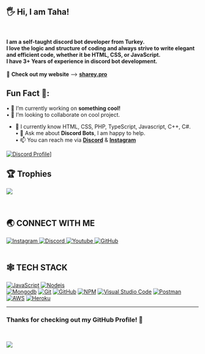 ## 🖐 Hi, I am Taha!

<br />

**I am a self-taught discord bot developer from Turkey.**
<br/>**I love the logic and structure of coding and always strive to write elegant and efficient code, whether it be HTML, CSS, or JavaScript.**
<br />**I have 3+ Years of experience in discord bot development.**
<br/><br/>👀 **Check out my website** --> <a href="#cooming-soon"><b>sharey.pro</b></a>
<!-- <img src="https://github-readme-stats.vercel.app/api/?username=tahawrld&show_icons=true" alt="git stats"> -->


## Fun Fact 🎈:

<!-- <img align="left" height="150" src="https://raw.githubusercontent.com/hicodersofficial/images/main/giphy%20(2).gif" style="margin-right: 2rem;"> -->

• 🔭 I’m currently working on <b>something cool!</b> <br/>
• 👯 I’m looking to collaborate on cool project.<br/>
- 🌱 I currently know HTML, CSS, PHP, TypeScript, Javascript, C++, C#.<br/>
• 💬 Ask me about <b>Discord Bots</b>, I am happy to help.<br/>
• 📫 You can reach me via <a href="https://discord.com/users/194713725029187585"><b>Discord</b></a> & <a href="https://www.instagram.com/tahacgil"><b>Instagram</b></a><br/>
</span>

<!-- ![Profile views](https://gpvc.arturio.dev/tahawrld) -->

[![Discord Profile](https://lanyard.cnrad.dev/api/194713725029187585)](https://discord.com/users/194713725029187585)]

## 🏆 Trophies
[![](https://github-profile-trophy.vercel.app/?username=shwrey&theme=juicyfresh&rank=S,SS,SSS,A,AA,AAA,SECRET,B,BB,BBB,C,CC,CCC)][repo]

<!-- <a href="http://www.github.com/tahawrld"><img src="https://activity-graph.herokuapp.com/graph?username=tahawrld&bg_color=1c1917&color=ffffff&line=0891b2&point=ffffff&area_color=1c1917&area=true&hide_border=true&custom_title=GitHub%20Commits%20Graph" alt="GitHub Commits Graph" /></a> -->

<br />

## 🌏 **CONNECT WITH ME**

<a href="https://www.instagram.com/tahacgil"> 
    <img src="https://img.shields.io/badge/Instagram-E4405F?style=for-the-badge&logo=instagram&logoColor=white" title="Instagram"  alt="Instagram"/>
</a>
<a href="https://discord.com/users/194713725029187585"> 
    <img src="https://img.shields.io/badge/Discord-7289DA?style=for-the-badge&logo=discord&logoColor=white" title="Discord"  alt="Discord"/>
</a>
<a href="https://www.youtube.com/@tahawrld"> 
    <img src="https://img.shields.io/badge/YouTube-FF0000?style=for-the-badge&logo=youtube&logoColor=white" title="Youtube"  alt="Youtube"/>
</a>
<!-- <a href="mailto:eren@baygun.net"> 
    <img src="https://img.shields.io/badge/Gmail-D14836?style=for-the-badge&logo=gmail&logoColor=white" title="Gmail"  alt="Gmail"/>
</a> -->
<a href="https://www.github.com/shwrey"> 
    <img src="https://img.shields.io/badge/GitHub-100000?style=for-the-badge&logo=github&logoColor=white" title="GitHub"  alt="GitHub"/>
</a>
<!-- <a href="https://twitter.com/tahavac"> 
    <img src="https://img.shields.io/badge/Twitter-1DA1F2?style=for-the-badge&logo=twitter&logoColor=white" title="Twitter"  alt="Twitter"/>
</a>
<!-- <a href="https://www.facebook.com/hicoders"> 
    <img src="https://img.shields.io/badge/Facebook-%231877F2.svg?style=for-the-badge&logo=Facebook&logoColor=white" title="Facebook"  alt="Facebook"/>
</a> -->
<!-- <a  href="https://www.linkedin.com/company/hi-coders/">
    <img src="https://img.shields.io/badge/LinkedIn-0077B5?style=for-the-badge&logo=linkedin&logoColor=white" title="LinkedIn"  alt="LinkedIn"/>
</a> -->
<!-- <a href="https://codepen.io/hicoders"> 
    <img src="https://img.shields.io/badge/Codepen-000000?style=for-the-badge&logo=codepen&logoColor=white" title="Codepen"  alt="Codepen"/>
</a> -->
<br />


<br />

## 🕸️ **TECH STACK**

[![JavaScript](https://img.shields.io/badge/JavaScript-F7DF1E?style=for-the-badge&logo=javascript&logoColor=black "JavaScript")][repo]
[![](https://img.shields.io/badge/Node.js-43853D?style=for-the-badge&logo=node.js&logoColor=white "Nodejs")][repo]
<br />
[![Mongodb](https://img.shields.io/badge/MongoDB-4EA94B?style=for-the-badge&logo=mongodb&logoColor=white "Mongodb")][repo]
[![Git](https://img.shields.io/badge/git-%23F05033.svg?style=for-the-badge&logo=git&logoColor=white "Git")][repo]
[![GitHub](https://img.shields.io/badge/github-%23121011.svg?style=for-the-badge&logo=github&logoColor=white "GitHub")][repo]
[![NPM](https://img.shields.io/badge/NPM-%23000000.svg?style=for-the-badge&logo=npm&logoColor=white "Npm")][repo]
[![Visual Studio Code](https://img.shields.io/badge/VS%20Code-0078d7.svg?style=for-the-badge&logo=visual-studio-code&logoColor=white "Visual Studio Code")][repo]
[![Postman](https://img.shields.io/badge/Postman-FF6C37?style=for-the-badge&logo=postman&logoColor=white "Postman")][repo]
<br />
[![AWS](https://img.shields.io/badge/Amazon-_AWS-FF9900?style=for-the-badge&logo=amazon-aws&logoColor=white "AWS")][repo]
[![Heroku](https://img.shields.io/badge/heroku-%23430098.svg?style=for-the-badge&logo=heroku&logoColor=white "Heroku")][repo]

<!-- [![HTML](https://img.shields.io/badge/HTML5-E34F26?style=for-the-badge&logo=html5&logoColor=white "HTML")][repo] -->
<!-- [![CSS3](https://img.shields.io/badge/CSS3-1572B6?style=for-the-badge&logo=css3&logoColor=white "CSS")][repo] -->
<!-- [![React](https://img.shields.io/badge/React-20232A?style=for-the-badge&logo=react&logoColor=61DAFB "React")][repo] -->
<!-- [![Typescript](https://img.shields.io/badge/TypeScript-007ACC?style=for-the-badge&logo=typescript&logoColor=white "Typescript")][repo] -->
<!-- [![Next JS](https://img.shields.io/badge/Next-black?style=for-the-badge&logo=next.js&logoColor=white "Next.js")][repo] -->
<!-- [![Bootstrap](https://img.shields.io/badge/Bootstrap-563D7C?style=for-the-badge&logo=bootstrap&logoColor=white "Bootstrap")][repo] -->
<!-- [![Sass](https://img.shields.io/badge/Sass-CC6699?style=for-the-badge&logo=sass&logoColor=white "SASS")][repo] -->
<!-- [![PHP](https://img.shields.io/badge/PHP-777BB4?style=for-the-badge&logo=php&logoColor=white "PHP")][repo] -->
<!-- [![JQuery](https://img.shields.io/badge/jQuery-0769AD?style=for-the-badge&logo=jquery&logoColor=white "JQuery")][repo] -->
<!-- [![Material UI](https://img.shields.io/badge/Material--UI-%230081CB.svg?style=for-the-badge&logo=mui&logoColor=white "Material UI")][repo] -->
<!-- [![Socket.io-client](https://img.shields.io/badge/Socket.io--client-black?style=for-the-badge&logo=socket.io&badgeColor=**010101** "Socket.io-client")][repo] -->
<!-- [![ESLint](https://img.shields.io/badge/ESLint-4B3263?style=for-the-badge&logo=eslint&logoColor=white)][repo] -->
<!-- [![Angular](https://img.shields.io/badge/Angular-DD0031?style=for-the-badge&logo=angular&logoColor=white "Angular")][repo] -->
<!-- [![Styled Components](https://img.shields.io/badge/styled--components-DB7093?style=for-the-badge&logo=styled-components&logoColor=white "Styled-Components")][repo] -->
<!-- [![](https://img.shields.io/badge/React_Router-CA4245?style=for-the-badge&logo=react-router&logoColor=white "React Router")][repo] -->
<!-- [![Tailwind](https://img.shields.io/badge/Tailwind_CSS-38B2AC?style=for-the-badge&logo=tailwind-css&logoColor=white "Tailwind")][repo] -->
<!-- [![Webpack](https://img.shields.io/badge/webpack-%238DD6F9.svg?style=for-the-badge&logo=webpack&logoColor=black "Webpack")][repo] -->
<!-- [![Three.js](https://img.shields.io/badge/threejs-black?style=for-the-badge&logo=three.js&logoColor=white "Three.js")][repo] -->

<!-- [![Go](https://img.shields.io/badge/go-%2300ADD8.svg?style=for-the-badge&logo=go&logoColor=white "GO Lang")][repo] -->

<!-- [![Express js](https://img.shields.io/badge/Express.js-404D59?style=for-the-badge "Express js")][repo] -->
<!-- [![SQLLite](https://img.shields.io/badge/SQLite-07405E?style=for-the-badge&logo=sqlite&logoColor=white "SQLLite")][repo] -->
<!-- [![Redis](https://img.shields.io/badge/redis-%23DD0031.svg?style=for-the-badge&logo=redis&logoColor=white "Redis")][repo] -->
<!-- [![MySql](https://img.shields.io/badge/MySQL-00000F?style=for-the-badge&logo=mysql&logoColor=white "MySql")][repo] -->
<!-- [![Postgresql](https://img.shields.io/badge/PostgreSQL-316192?style=for-the-badge&logo=postgresql&logoColor=white "Postgresql")][repo] -->

<!-- [![Docker](https://img.shields.io/badge/docker-%230db7ed.svg?style=for-the-badge&logo=docker&logoColor=white)][repo] -->
<!-- [![Apache](https://img.shields.io/badge/apache-%23D42029.svg?style=for-the-badge&logo=apache&logoColor=white "Apache")][repo] -->
<!-- [![Nginx](https://img.shields.io/badge/nginx-%23009639.svg?style=for-the-badge&logo=nginx&logoColor=white "Nginx")][repo] -->
<!-- [![Insomnia](https://img.shields.io/badge/Insomnia-black?style=for-the-badge&logo=insomnia&logoColor=5849BE "Insomnia")][repo] -->
<!-- [![Shell Scripts](https://img.shields.io/badge/Shell_Script-121011?style=for-the-badge&logo=gnu-bash&logoColor=white)][repo] -->
<!-- [![Linux](https://img.shields.io/badge/Linux-FCC624?style=for-the-badge&logo=linux&logoColor=black "Linux")][repo] -->
<!-- [![Gradle](https://img.shields.io/badge/Gradle-02303A.svg?style=for-the-badge&logo=Gradle&logoColor=white "Gradle")][repo] -->

<!-- [![Google Cloud](https://img.shields.io/badge/GoogleCloud-%234285F4.svg?style=for-the-badge&logo=google-cloud&logoColor=white "Google Cloud")][repo] -->
<!-- [![Netlify](https://img.shields.io/badge/netlify-%23000000.svg?style=for-the-badge&logo=netlify&logoColor=#00C7B7 "Netlify")][repo] -->
<!-- [![Vercel](https://img.shields.io/badge/vercel-%23000000.svg?style=for-the-badge&logo=vercel&logoColor=white "Vercel")][repo] -->
<!-- [![Firebase](https://img.shields.io/badge/firebase-%23039BE5.svg?style=for-the-badge&logo=firebase "Firebase")][repo] -->

<!--## 📄 **CODE EDITOR & IDES**

[![Visual Studio Code](https://img.shields.io/badge/VS%20Code-0078d7.svg?style=for-the-badge&logo=visual-studio-code&logoColor=white "Visual Studio Code")][repo]
[![Visual Studio Code](https://img.shields.io/badge/VS%20Code%20Insider-24bfa5.svg?style=for-the-badge&logo=visual-studio-code&logoColor=white "Visual Studio Code")][repo]
[![Sublime Text](https://img.shields.io/badge/sublime_text-%23575757.svg?style=for-the-badge&logo=sublime-text&logoColor=important "Sublime Text")][repo]
[![Visual Studio](https://img.shields.io/badge/Visual%20Studio-5C2D91.svg?style=for-the-badge&logo=visual-studio&logoColor=white "Visual Studio")][repo] -->

<!-- [![Vim](https://img.shields.io/badge/VIM-%2311AB00.svg?style=for-the-badge&logo=vim&logoColor=white)][repo] -->
<!-- [![Android Studio](https://img.shields.io/badge/Android%20Studio-3DDC84.svg?style=for-the-badge&logo=android-studio&logoColor=white)][repo] -->
<!-- [![Jupyter Notebook](https://img.shields.io/badge/jupyter-%23FA0F00.svg?style=for-the-badge&logo=jupyter&logoColor=white)][repo] -->
<!-- [![Xcode](https://img.shields.io/badge/Xcode-007ACC?style=for-the-badge&logo=Xcode&logoColor=white)][repo] -->

<!-- ## 🌐 **BROWSERS**
[![Google Chrome](https://img.shields.io/badge/Google%20Chrome-317cee?style=for-the-badge&logo=GoogleChrome&logoColor=white)][repo]
[![Brave](https://img.shields.io/badge/Brave-FB542B?style=for-the-badge&logo=Brave&logoColor=white "Brave")][repo]
![Firefox](https://img.shields.io/badge/Firefox-FF7139?style=for-the-badge&logo=Firefox-Browser&logoColor=white)
![Edge](https://img.shields.io/badge/Edge-0078D7?style=for-the-badge&logo=Microsoft-edge&logoColor=white) -->

<!-- ![Safari](https://img.shields.io/badge/Safari-000000?style=for-the-badge&logo=Safari&logoColor=white) -->

<!-- ## ⭕ **OPERATING SYSTEMS**
![Windows](https://img.shields.io/badge/Windows-0078D6?style=for-the-badge&logo=windows&logoColor=white)
![Ubuntu](https://img.shields.io/badge/Ubuntu-E95420?style=for-the-badge&logo=ubuntu&logoColor=white)
![Kali](https://img.shields.io/badge/Kali-268BEE?style=for-the-badge&logo=kalilinux&logoColor=white)
![Cent OS](https://img.shields.io/badge/cent%20os-002260?style=for-the-badge&logo=centos&logoColor=F0F0F0)
![Android](https://img.shields.io/badge/Android-3DDC84?style=for-the-badge&logo=android&logoColor=white) 
![Mac OS](https://img.shields.io/badge/mac%20os-000000?style=for-the-badge&logo=macos&logoColor=F0F0F0) 
![IOS](https://img.shields.io/badge/iOS-000000?style=for-the-badge&logo=ios&logoColor=white)

## ☃️ **MY LEARNING RESOURCES**

[![Stack Overflow](https://img.shields.io/badge/-Stackoverflow-FE7A16?style=for-the-badge&logo=stack-overflow&logoColor=white)][sof]
[![Medium](https://img.shields.io/badge/Medium-12100E?style=for-the-badge&logo=medium&logoColor=white)][medium]
[![MDN Web Docs](https://img.shields.io/badge/MDN_Web_Docs-black?style=for-the-badge&logo=mdnwebdocs&logoColor=white)][mdn]
[![](https://img.shields.io/badge/YouTube-FF0000?style=for-the-badge&logo=youtube&logoColor=white)][youtube]
[![GeeksForGeeks](https://img.shields.io/badge/GeeksforGeeks-gray?style=for-the-badge&logo=geeksforgeeks&logoColor=35914c)][gog]
[![Udemy](https://img.shields.io/badge/Udemy-A435F0?style=for-the-badge&logo=Udemy&logoColor=white)][udemy]
[![Google](https://img.shields.io/badge/google-4285F4?style=for-the-badge&logo=google&logoColor=white)][google]
[![](https://img.shields.io/badge/GitHub-100000?style=for-the-badge&logo=github&logoColor=white)][github] -->

[medium]: https://medium.com/
[github]: https://github.com/
[google]: https://www.google.com
[mdn]: https://developer.mozilla.org/en-US/
[wiki]: https://en.wikipedia.org/wiki/Main_Page
[quora]: https://www.quora.com/
[youtube]: https://www.youtube.com/
[doc]: https://www.digitalocean.com/community
[udemy]: https://www.udemy.com/
[gog]: https://www.geeksforgeeks.org/
[fcc]: https://www.freecodecamp.org/
[sof]: https://stackoverflow.com/
[repo]: https://github.com/tahawrld?tab=repositories

<hr />

### **Thanks for checking out my GitHub Profile!** 🙏

<br />

[![](https://ForTheBadge.com/images/badges/built-with-love.svg)][repo]

<!-- ![](https://img.shields.io/github/followers/tahawrld?logo=github&style=for-the-badge&color=0891b2&labelColor=1c1917) -->

<!--  ![](https://github-readme-stats.vercel.app/api/top-langs/?username=tahawrld&theme=onedark) -->
